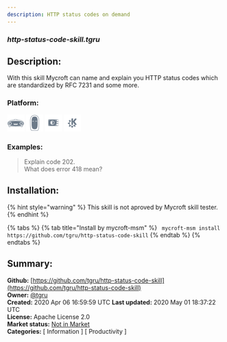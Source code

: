 ```yaml
---
description: HTTP status codes on demand
---
```


### _http-status-code-skill.tgru_  
## Description:  
With this skill Mycroft can name and explain you HTTP status codes which are standardized by RFC 7231 and some more.  
  
  
### Platform:  
 ![Mark I](../.gitbook/assets/mark-1-icon.png)  ![Mark II](../.gitbook/assets/mark-2-icon.png)  ![Picroft](../.gitbook/assets/picroft-icon.png)  ![plasmoid](../.gitbook/assets/kde.png)   
### Examples:  
> Explain code 202.  
> What does error 418 mean?  
  
## Installation:  
{% hint style="warning" %}
This skill is not aproved by Mycroft skill tester.
{% endhint %}
    
{% tabs %}
{% tab title="Install by mycroft-msm" %}
``` mycroft-msm install https://github.com/tgru/http-status-code-skill```
{% endtab %}
  {% endtabs %}
    
## Summary:  
**Github:** [https://github.com/tgru/http-status-code-skill](https://github.com/tgru/http-status-code-skill)  
**Owner:** [@tgru](https://github.com/tgru)  
**Created:** 2020 Apr 06 16:59:59 UTC  **Last updated:** 2020 May 01 18:37:22 UTC  
**License:** Apache License 2.0  
**Market status:** [Not in Market](https://market.mycroft.ai/skill/)  
**Categories:** [ Information ] [ Productivity ]   
